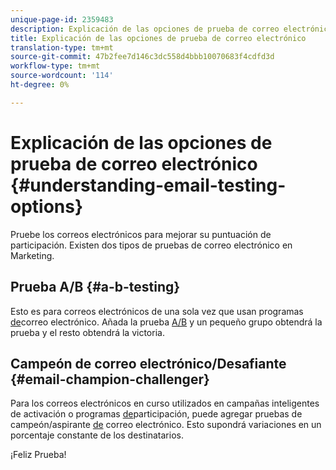 ```yaml
---
unique-page-id: 2359483
description: Explicación de las opciones de prueba de correo electrónico - Documentos de marketing - Documentación del producto
title: Explicación de las opciones de prueba de correo electrónico
translation-type: tm+mt
source-git-commit: 47b2fee7d146c3dc558d4bbb10070683f4cdfd3d
workflow-type: tm+mt
source-wordcount: '114'
ht-degree: 0%

---
```



# Explicación de las opciones de prueba de correo electrónico {#understanding-email-testing-options}

Pruebe los correos electrónicos para mejorar su puntuación de participación. Existen dos tipos de pruebas de correo electrónico en Marketing.

## Prueba A/B {#a-b-testing}

Esto es para correos electrónicos de una sola vez que usan programas [de](http://docs.marketo.com/display/docs/email+programs)correo electrónico. Añada la prueba [A/B](add-an-a-b-test.md) y un pequeño grupo obtendrá la prueba y el resto obtendrá la victoria.

## Campeón de correo electrónico/Desafiante {#email-champion-challenger}

Para los correos electrónicos en curso utilizados en campañas inteligentes de activación o programas [de](http://docs.marketo.com/display/docs/drip+nurturing)participación, puede agregar pruebas de campeón/aspirante [de](http://docs.marketo.com/pages/viewpage.action?pageid=2359551) correo electrónico. Esto supondrá variaciones en un porcentaje constante de los destinatarios.

¡Feliz Prueba!
